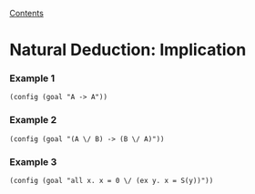 [Contents](contents.html)

# Natural Deduction: Implication

### Example 1

```focused-tree
(config (goal "A -> A"))
```

### Example 2

```focused-tree
(config (goal "(A \/ B) -> (B \/ A)"))
```

### Example 3

```focused-tree
(config (goal "all x. x = 0 \/ (ex y. x = S(y))"))
```
